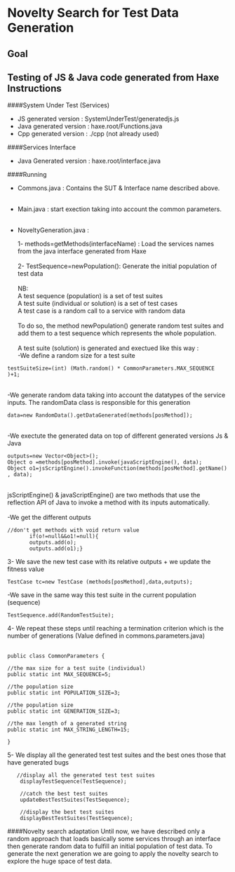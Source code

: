 Novelty Search for Test Data Generation
=================================
Goal
-----
Testing of JS & Java code generated from Haxe
Instructions
-----
####System Under Test (Services)
- JS generated version : SystemUnderTest/generatedjs.js 
- Java generated version : haxe.root/Functions.java
- Cpp generated version : ./cpp (not already used)

####Services Interface
- Java Generated version : haxe.root/interface.java

####Running
- Commons.java : Contains the SUT & Interface name described above.<br><br>
- Main.java : start exection taking into account the common parameters.<br><br>
- NoveltyGeneration.java :<br>
  
  1- methods=getMethods(interfaceName) : Load the services names from the java interface generated from Haxe<br><br>
  2- TestSequence=newPopulation(): Generate the initial population of test data<br><br>
NB: <br>
A test sequence (population) is a set of test suites <br>
A test suite (individual or solution) is a set of test cases <br>
A test case is a random call to a service with random data<br><br>
To do so, the method newPopulation() generate random test suites and add them to a test sequence which represents the whole population.<br><br>
A test suite (solution) is generated and exectued like this way : <br>
-We define a random size for a test suite<br>

```
testSuiteSize=(int) (Math.random() * CommonParameters.MAX_SEQUENCE )+1;
  ```
  <br>
-We generate random data taking into account the datatypes of the service inputs. The randomData class is responsible for this generation<br>

```
data=new RandomData().getDataGenerated(methods[posMethod]);
```
<br>
 -We exectute the generated data on top of different generated versions Js & Java<br>
 
 ``` 
outputs=new Vector<Object>();
Object o =methods[posMethod].invoke(javaScriptEngine(), data);
Object o1=jsScriptEngine().invokeFunction(methods[posMethod].getName() , data);
```
<br>
jsScriptEngine() & javaScriptEngine() are two methods that use the reflection API of Java to invoke a method with its inputs automatically. <br><br>
-We get the different outputs

 ``` 
 //don't get methods with void return value
	    if(o!=null&&o1!=null){
	    outputs.add(o);
	    outputs.add(o1);}
``` 

  3- We save the new test case with its relative outputs + we update the fitness value

 ``` 
TestCase tc=new TestCase (methods[posMethod],data,outputs);
 ``` 
 -We save in the same way this test suite in the current population (sequence)
 
  ``` 
 TestSequence.add(RandomTestSuite);
  ``` 
  4- We repeat these steps until reaching a termination criterion which is the number of generations (Value defined in commons.parameters.java)<br><br>
  
  	
	public class CommonParameters {
	
	//the max size for a test suite (individual)
	public static int MAX_SEQUENCE=5;
	
	//the population size
	public static int POPULATION_SIZE=3;
	
	//the population size
	public static int GENERATION_SIZE=3;
	
	//the max length of a generated string
	public static int MAX_STRING_LENGTH=15;
	
	}
	

  5- We display all the generated test test suites and the best ones those that have generated bugs
  
     
       //display all the generated test test suites
		displayTestSequence(TestSequence);
		
		//catch the best test suites
		updateBestTestSuites(TestSequence);

		//display the best test suites
		displayBestTestSuites(TestSequence);
		
####Novelty search adaptation
Until now, we have described only a random approach that loads basically some services through an interface then generate random data to fulfill an initial population of test data. To generate the next generation we are going to apply the novelty search to explore the huge space of test data.
		 